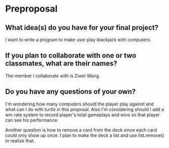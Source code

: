 # Preproposal

## What idea(s) do you have for your final project?

I want to write a program to make user play blackjack with computers. 

## If you plan to collaborate with one or two classmates, what are their names?

The member I collaborate with is Ziwei Wang.

## Do you have any questions of your own?

I'm wondering how many computers should the player play against and what can I do with turtle in this proposal. Also I'm considering should I add a win rate system to record player's total gameplays and wins so that player can see his performance. 

Another question is how to remove a card from the deck since each card could only show up once. I plan to make the deck a list and use list.remove() to realize that. 
